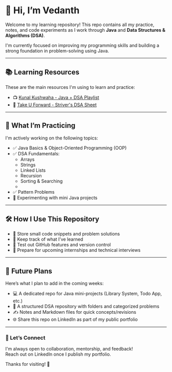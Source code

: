 # 👋 Hi, I’m Vedanth

Welcome to my learning repository! This repo contains all my practice, notes, and code experiments as I work through **Java** and **Data Structures & Algorithms (DSA)**.

I'm currently focused on improving my programming skills and building a strong foundation in problem-solving using Java.

---

## 📚 Learning Resources

These are the main resources I'm using to learn and practice:
- 📺 [Kunal Kushwaha - Java + DSA Playlist](https://www.youtube.com/@KunalKushwaha)
- 📘 [Take U Forward - Striver's DSA Sheet](https://takeuforward.org/interview-sheets/striver-sde-sheet-top-coding-interview-problems/)

---

## 🧠 What I’m Practicing

I'm actively working on the following topics:

- ✅ Java Basics & Object-Oriented Programming (OOP)
- ✅ DSA Fundamentals:
  - Arrays
  - Strings
  - Linked Lists
  - Recursion
  - Sorting & Searching
  - 
- ✅ Pattern Problems
- 🧪 Experimenting with mini Java projects

---

## 🛠️ How I Use This Repository

- 📂 Store small code snippets and problem solutions
- 🧠 Keep track of what I’ve learned
- 🧪 Test out GitHub features and version control
- 🧰 Prepare for upcoming internships and technical interviews

---

## 🚀 Future Plans

Here’s what I plan to add in the coming weeks:

- 💻 A dedicated repo for Java mini-projects (Library System, Todo App, etc.)
- 📁 A structured DSA repository with folders and categorized problems
- ✍️ Notes and Markdown files for quick concepts/revisions
- 🌐 Share this repo on LinkedIn as part of my public portfolio

---

### 🔗 Let’s Connect

I'm always open to collaboration, mentorship, and feedback!  
Reach out on LinkedIn once I publish my portfolio.

Thanks for visiting! 🚀
